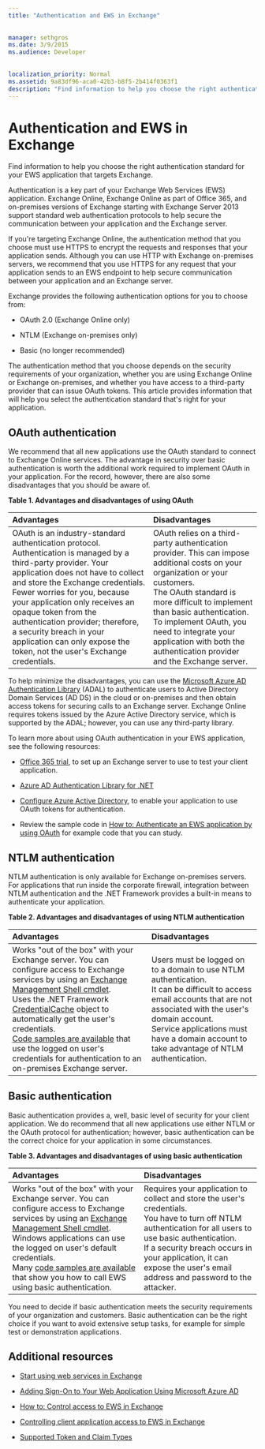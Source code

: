 ```yaml
---
title: "Authentication and EWS in Exchange"
 
 
manager: sethgros
ms.date: 3/9/2015
ms.audience: Developer
 
 
localization_priority: Normal
ms.assetid: 9a83df96-aca0-42b3-b8f5-2b414f0363f1
description: "Find information to help you choose the right authentication standard for your EWS application that targets Exchange."
---
```


# Authentication and EWS in Exchange

Find information to help you choose the right authentication standard for your EWS application that targets Exchange.
  
Authentication is a key part of your Exchange Web Services (EWS) application. Exchange Online, Exchange Online as part of Office 365, and on-premises versions of Exchange starting with Exchange Server 2013 support standard web authentication protocols to help secure the communication between your application and the Exchange server.
  
If you're targeting Exchange Online, the authentication method that you choose must use HTTPS to encrypt the requests and responses that your application sends. Although you can use HTTP with Exchange on-premises servers, we recommend that you use HTTPS for any request that your application sends to an EWS endpoint to help secure communication between your application and an Exchange server.
  
Exchange provides the following authentication options for you to choose from: 
  
- OAuth 2.0 (Exchange Online only)
    
- NTLM (Exchange on-premises only)
    
- Basic (no longer recommended)
    
The authentication method that you choose depends on the security requirements of your organization, whether you are using Exchange Online or Exchange on-premises, and whether you have access to a third-party provider that can issue OAuth tokens. This article provides information that will help you select the authentication standard that's right for your application.
  
## OAuth authentication

We recommend that all new applications use the OAuth standard to connect to Exchange Online services. The advantage in security over basic authentication is worth the additional work required to implement OAuth in your application. For the record, however, there are also some disadvantages that you should be aware of.
  
**Table 1. Advantages and disadvantages of using OAuth**

|**Advantages**|**Disadvantages**|
|:-----|:-----|
| OAuth is an industry-standard authentication protocol.  <br/>  Authentication is managed by a third-party provider. Your application does not have to collect and store the Exchange credentials.  <br/>  Fewer worries for you, because your application only receives an opaque token from the authentication provider; therefore, a security breach in your application can only expose the token, not the user's Exchange credentials.  <br/> | OAuth relies on a third-party authentication provider. This can impose additional costs on your organization or your customers.  <br/>  The OAuth standard is more difficult to implement than basic authentication.  <br/>  To implement OAuth, you need to integrate your application with both the authentication provider and the Exchange server.  <br/> |
   
To help minimize the disadvantages, you can use the [Microsoft Azure AD Authentication Library](http://msdn.microsoft.com/library/a03f39fa-7ba4-4182-a98e-55562a64b8f3%28Office.15%29.aspx) (ADAL) to authenticate users to Active Directory Domain Services (AD DS) in the cloud or on-premises and then obtain access tokens for securing calls to an Exchange server. Exchange Online requires tokens issued by the Azure Active Directory service, which is supported by the ADAL; however, you can use any third-party library. 
  
To learn more about using OAuth authentication in your EWS application, see the following resources:
  
- [Office 365 trial](http://office.microsoft.com/compare-office-365-for-business-plans-FX102918419.aspx?CR_CC=200061904&amp;WT.srch=1&amp;WT.mc_ID=PS_bing_O365Comm_office%20365%20trial_Text), to set up an Exchange server to use to test your client application.
    
- [Azure AD Authentication Library for .NET](http://msdn.microsoft.com/library/a03f39fa-7ba4-4182-a98e-55562a64b8f3%28Office.15%29.aspx)
    
- [Configure Azure Active Directory](http://msdn.microsoft.com/library/055e1155-2d4d-4c85-b44e-d406872ba595%28Office.15%29.aspx), to enable your application to use OAuth tokens for authentication.
    
- Review the sample code in [How to: Authenticate an EWS application by using OAuth](how-to-authenticate-an-ews-application-by-using-oauth.md) for example code that you can study. 
    
## NTLM authentication

NTLM authentication is only available for Exchange on-premises servers. For applications that run inside the corporate firewall, integration between NTLM authentication and the .NET Framework provides a built-in means to authenticate your application. 
  
**Table 2. Advantages and disadvantages of using NTLM authentication**

|**Advantages**|**Disadvantages**|
|:-----|:-----|
| Works "out of the box" with your Exchange server. You can configure access to Exchange services by using an [Exchange Management Shell cmdlet](how-to-control-access-to-ews-in-exchange.md).  <br/>  Uses the .NET Framework [CredentialCache](http://msdn2.microsoft.com/EN-US/library/615e0wsd) object to automatically get the user's credentials.  <br/> [Code samples are available](http://code.msdn.microsoft.com/office/Exchange-2013-101-Code-3c38582c) that use the logged on user's credentials for authentication to an on-premises Exchange server.  <br/> | Users must be logged on to a domain to use NTLM authentication.  <br/>  It can be difficult to access email accounts that are not associated with the user's domain account.  <br/>  Service applications must have a domain account to take advantage of NTLM authentication.  <br/> |
   
## Basic authentication

Basic authentication provides a, well, basic level of security for your client application. We do recommend that all new applications use either NTLM or the OAuth protocol for authentication; however, basic authentication can be the correct choice for your application in some circumstances.
  
**Table 3. Advantages and disadvantages of using basic authentication**

|**Advantages**|**Disadvantages**|
|:-----|:-----|
| Works "out of the box" with your Exchange server. You can configure access to Exchange services by using an [Exchange Management Shell cmdlet](how-to-control-access-to-ews-in-exchange.md).  <br/>  Windows applications can use the logged on user's default credentials.  <br/>  Many [code samples are available](http://code.msdn.microsoft.com/office/Exchange-2013-101-Code-3c38582c) that show you how to call EWS using basic authentication.  <br/> | Requires your application to collect and store the user's credentials.  <br/>  You have to turn off NTLM authentication for all users to use basic authentication.  <br/>  If a security breach occurs in your application, it can expose the user's email address and password to the attacker.  <br/> |
   
You need to decide if basic authentication meets the security requirements of your organization and customers. Basic authentication can be the right choice if you want to avoid extensive setup tasks, for example for simple test or demonstration applications.
  
## Additional resources
<a name="bk_addresources"> </a>

- [Start using web services in Exchange](start-using-web-services-in-exchange.md)
    
- [Adding Sign-On to Your Web Application Using Microsoft Azure AD](http://msdn.microsoft.com/library/055e1155-2d4d-4c85-b44e-d406872ba595%28Office.15%29.aspx)
    
- [How to: Control access to EWS in Exchange](how-to-control-access-to-ews-in-exchange.md)
    
- [Controlling client application access to EWS in Exchange](controlling-client-application-access-to-ews-in-exchange.md)
    
- [Supported Token and Claim Types](http://msdn.microsoft.com/library/9d35e4bc-7b72-49d1-b723-5464eee6be2c%28Office.15%29.aspx)
    

